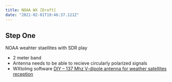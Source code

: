 ```yaml
---
title: NOAA WX [Draft]
date: "2021-02-01T19:46:37.121Z"
---
```


## Step One
NOAA weahter staellites with SDR play
- 2 meter band
- Antenna needs to be able to recieve circularly polarized signals
- WXtoImg software
[DIY – 137 Mhz V-dipole antenna for weather satellites reception
](https://vu3dxr.in/2022/01/diy-137-mhz-v-dipole-antenna-for-weather-satellites-reception/)